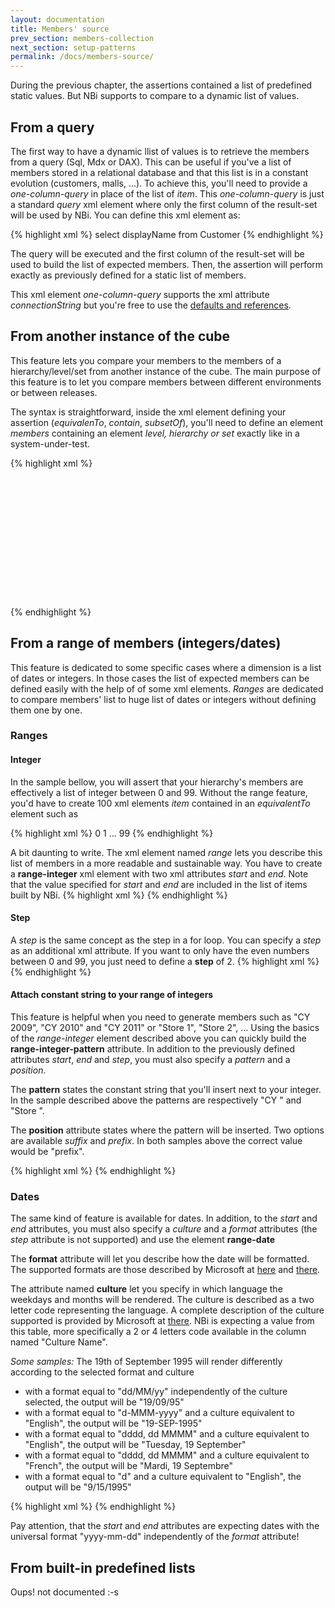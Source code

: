 ```yaml
---
layout: documentation
title: Members' source
prev_section: members-collection
next_section: setup-patterns
permalink: /docs/members-source/
---
```

During the previous chapter, the assertions contained a list of predefined static values. But NBi supports to compare to a dynamic list of values.
## From a query
The first way to have a dynamic llist of values is to retrieve the members from a query (Sql, Mdx or DAX). This can be useful if you've a list of members stored in a relational database and that this list is in a constant evolution (customers, malls, ...). To achieve this, you'll need to provide a *one-column-query* in place of the list of *item*. This *one-column-query* is just a standard *query* xml element where only the first column of the result-set will be used by NBi. You can define this xml element as:

{% highlight xml %}
<assert>
  <equivalentTo>
    <one-column-query>
      select displayName from Customer
    </one-column-query>
  </equivalentTo>
</assert>
{% endhighlight %}

The query will be executed and the first column of the result-set will be used to build the list of expected members. Then, the assertion will perform exactly as previously defined for a static list of members.

This xml element *one-column-query* supports the xml attribute *connectionString* but you're free to use the [defaults and references](defaults-references).

## From another instance of the cube
This feature lets you compare your members to the members of a hierarchy/level/set from another instance of the cube. The main purpose of this feature is to let you compare members between different environments or between releases.

The syntax is straightforward, inside the xml element defining your assertion (*equivalenTo*, *contain*, *subsetOf*), you'll need to define an element *members* containing an element *level, hierarchy or set* exactly like in a system-under-test.

{% highlight xml %}
<test name="Members of department bellow 'Corporate' are in a subset of themselves" uid="0001">  
    <system-under-test>  
        <members children-of="Corporate">  
            <hierarchy caption="Departments" dimension="Department" perspective="Adventure Works"/>  
        </members>  
    </system-under-test>  
    <assert>  
        <subsetOf>  
            <members children-of="Corporate" >  
                <hierarchy caption="Departments" dimension="Department" perspective="Adventure Works"  
                    connectionString="Provider=MSOLAP.4;Data Source=(local)\SQL2012;Initial Catalog='Adventure Works DW 2012';localeidentifier=1033"  
                />  
            </members>  
        </subsetOf>  
    </assert>  
</test>  
{% endhighlight %}

## From a range of members (integers/dates)
This feature is dedicated to some specific cases where a dimension is a list of dates or integers. In those cases the list of expected members can be defined easily with the help of of some xml elements. *Ranges* are dedicated to compare members' list to huge list of dates or integers without defining them one by one.

### Ranges

#### Integer
In the sample bellow, you will assert that your hierarchy's members are effectively a list of integer between 0 and 99. Without the range feature, you'd have to create 100 xml elements *item* contained in an *equivalentTo* element such as

{% highlight xml %}
<assert>
    <equivalentTo>
        <item>0</item>
        <item>1</item>
            ...
        <item>99</item>
    </equivalentTo>
</assert>
{% endhighlight %}

A bit daunting to write. The xml element named *range* lets you describe this list of members in a more readable and sustainable way. You have to create a **range-integer** xml element with two xml attributes *start* and *end*. Note that the value specified for *start* and *end* are included in the list of items built by NBi.
{% highlight xml %}
<assert>
    <equivalentTo>
        <range-integer start="0" end="99"/>
    </equivalentTo>
</assert>
{% endhighlight %}

#### Step

A *step* is the same concept as the step in a for loop. You can specify a *step* as an additional xml attribute. If you want to only have the even numbers between 0 and 99, you just need to define a **step** of 2.
{% highlight xml %}
<assert>
    <equivalentTo>
        <range-integer start="0" end="99" step="2"/>
    </equivalentTo>
</assert>
{% endhighlight %}

#### Attach constant string to your range of integers
This feature is helpful when you need to generate members such as "CY 2009", "CY 2010" and "CY 2011" or "Store 1", "Store 2", ... Using the basics of the *range-integer* element described above you can quickly build the **range-integer-pattern** attribute. In addition to the previously defined attributes *start*, *end* and *step*, you must also specify a *pattern* and a *position*.

The **pattern** states the constant string that you'll insert next to your integer. In the sample described above the patterns are respectively "CY " and "Store ".

The **position** attribute states where the pattern will be inserted. Two options are available *suffix* and *prefix*. In both samples above the correct value would be "prefix".

{% highlight xml %}
<assert>
    <equivalentTo>
        <range-integer-pattern start="2005" end="2010" pattern="CY " position="prefix"/>
    </equivalentTo>
</assert>
{% endhighlight %}

### Dates

The same kind of feature is available for dates. In addition, to the *start* and *end* attributes, you must also specify a *culture* and a *format* attributes (the *step* attribute is not supported) and use the element **range-date**

The **format** attribute will let you describe how the date will be formatted. The supported formats are those described by Microsoft at [here](http://msdn.microsoft.com/en-us/library/az4se3k1.aspx) and [there](http://msdn.microsoft.com/en-us/library/8kb3ddd4.aspx).

The attribute named **culture** let you specify in which language the weekdays and months will be rendered. The culture is described as a two letter code representing the language. A complete description of the culture supported is provided by Microsoft at [there](http://msdn.microsoft.com/en-us/goglobal/bb896001.aspx). NBi is expecting a value from this table, more specifically a 2 or 4 letters code available in the column named "Culture Name".

*Some samples:* The 19th of September 1995 will render differently according to the selected format and culture
* with a format equal to "dd/MM/yy" independently of the culture selected, the output will be "19/09/95"
* with a format equal to "d-MMM-yyyy" and a culture equivalent to "English", the output will be "19-SEP-1995"
* with a format equal to "dddd, dd MMMM" and a culture equivalent to "English", the output will be "Tuesday, 19 September"
* with a format equal to "dddd, dd MMMM" and a culture equivalent to "French", the output will be "Mardi, 19 Septembre"
* with a format equal to "d" and a culture equivalent to "English", the output will be "9/15/1995"

{% highlight xml %}
<assert>
    <equivalentTo>
        <range-date start="2005-01-01" end="2010-12-31" culture="en" format="MMMM d, yyyy"/>
    </equivalentTo>
</assert>
{% endhighlight %}

Pay attention, that the *start* and *end* attributes are expecting dates with the universal format "yyyy-mm-dd" independently of the *format* attribute!

## From built-in predefined lists
Oups! not documented :-s
